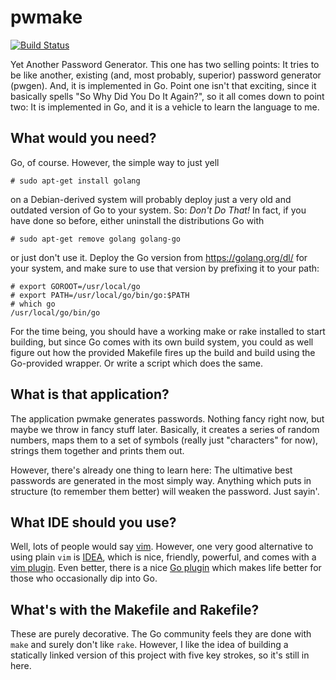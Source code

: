 # pwmake

[![Build Status](https://magnum.travis-ci.com/tsalzer/pwmake.svg?token=NsWKUbacyqpxAwru41NP&branch=master)](https://magnum.travis-ci.com/tsalzer/pwmake)

Yet Another Password Generator. This one has two selling points:
It tries to be like another, existing (and, most probably, superior)
password generator (pwgen). And, it is implemented in Go. Point one
isn't that exciting, since it basically spells "So Why Did You Do
It Again?", so it all comes down to point two: It is implemented
in Go, and it is a vehicle to learn the language to me.


## What would you need?

Go, of course. However, the simple way to just yell

	# sudo apt-get install golang

on a Debian-derived system will probably deploy just a very old and
outdated version of Go to your system. So: *Don't Do That!* In fact,
if you have done so before, either uninstall the distributions Go with

    # sudo apt-get remove golang golang-go

or just don't use it. Deploy the Go version from https://golang.org/dl/
for your system, and make sure to use that version by prefixing it to
your path:

    # export GOROOT=/usr/local/go
    # export PATH=/usr/local/go/bin/go:$PATH
    # which go
    /usr/local/go/bin/go

For the time being, you should have a working make or rake installed
to start building, but since Go comes with its own build system, you
could as well figure out how the provided Makefile fires up the build
and build using the Go-provided wrapper. Or write a script which does
the same.


## What is that application?

The application pwmake generates passwords. Nothing fancy right now,
but maybe we throw in fancy stuff later. Basically, it creates a
series of random numbers, maps them to a set of symbols (really just
"characters" for now), strings them together and prints them out.

However, there's already one thing to learn here: The ultimative best
passwords are generated in the most simply way. Anything which puts
in structure (to remember them better) will weaken the password.
Just sayin'.


## What IDE should you use?

Well, lots of people would say [vim](http://vim.org). However, one
very good alternative to using plain `vim` is
[IDEA](https://www.jetbrains.com/idea/), which is nice, friendly,
powerful, and comes with a
[vim plugin](https://plugins.jetbrains.com/plugin/164). Even better,
there is a nice
[Go plugin](https://github.com/go-lang-plugin-org/go-lang-idea-plugin)
which makes life better for those who occasionally dip into Go.


## What's with the Makefile and Rakefile?

These are purely decorative. The Go community feels they are done with
`make` and surely don't like `rake`. However, I like the idea of
building a statically linked version of this project with five key
strokes, so it's still in here.
